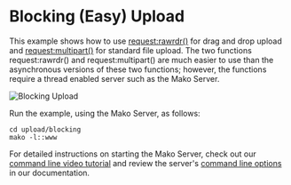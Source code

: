 # Blocking (Easy) Upload

This example shows how to use
[request:rawrdr()](https://realtimelogic.com/ba/doc/?url=lua.html#request_rawrdr)
for drag and drop upload and
[request:multipart()](https://realtimelogic.com/ba/doc/?url=lua.html#request_multipart)
for standard file upload. The two functions request:rawrdr() and
request:multipart() are much easier to use than the asynchronous
versions of these two functions; however, the functions require a
thread enabled server such as the Mako Server.

![Blocking Upload](www/doc/overview.png "Blocking Upload")

Run the example, using the Mako Server, as follows:

```
cd upload/blocking
mako -l::www
```

For detailed instructions on starting the Mako Server, check out our [command line video tutorial](https://youtu.be/vwQ52ZC5RRg) and review the server's [command line options](https://realtimelogic.com/ba/doc/?url=Mako.html#loadapp) in our documentation.
